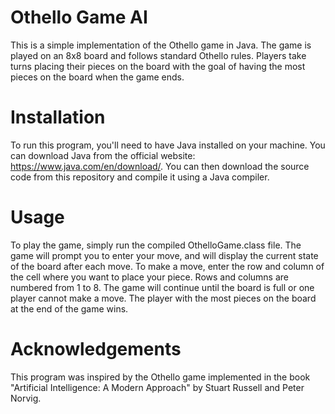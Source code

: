 # Othello Game AI

This is a simple implementation of the Othello game in Java. The game is played on an 8x8 board and follows standard Othello rules. Players take turns placing their pieces on the board with the goal of having the most pieces on the board when the game ends.

# Installation

To run this program, you'll need to have Java installed on your machine. You can download Java from the official website: https://www.java.com/en/download/.
You can then download the source code from this repository and compile it using a Java compiler.

# Usage

To play the game, simply run the compiled OthelloGame.class file. The game will prompt you to enter your move, and will display the current state of the board after each move.
To make a move, enter the row and column of the cell where you want to place your piece. Rows and columns are numbered from 1 to 8.
The game will continue until the board is full or one player cannot make a move. The player with the most pieces on the board at the end of the game wins.

# Acknowledgements

This program was inspired by the Othello game implemented in the book "Artificial Intelligence: A Modern Approach" by Stuart Russell and Peter Norvig.

